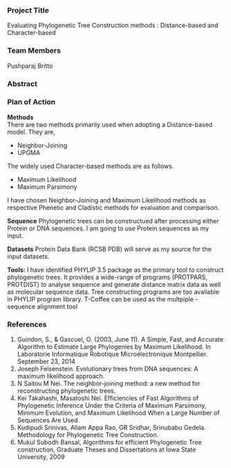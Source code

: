 <h3> Project Title </h3>
Evaluating Phylogenetic Tree Construction methods : Distance-based and Character-based

<h3> Team Members </h3>
Pushparaj Britto

<h3> Abstract </h3>

<h3> Plan of Action </h3>
  <p><b>Methods</b> 
  <br>There are two methods primarily used when adopting a Distance-based model. They are,
  <ul>
    <li>Neighbor-Joining</li>
    <li>UPGMA</li> 
  </ul>
  
  The widely used Character-based methods are as follows.
  <ul>
    <li>Maximum Likelihood</li>
    <li>Maximum Parsimony</li> 
  </ul>
 I have chosen Neighbor-Joining and Maximum Likelihood methods as respective Phenetic and Cladistic methods for evaluation and comparison.</p>
<p><b>Sequence</b> Phylogenetic trees can be constructued after processing either Protein or DNA sequences. I am going to use Protein sequences as my input.</p>
<p><b>Datasets</b> Protein Data Bank (RCSB PDB) will serve as my source for the input datasets.</p>
<p><b>Tools:</b> I have identified PHYLIP 3.5 package as the primary tool to construct phylogenetic trees. It provides a wide-range of programs (PROTPARS, PROTDIST) to analyse sequence and generate distance matrix data as well as molecular sequence data. Tree constructing programs are too available in PHYLIP program library. T-Coffee can be used as the multpiple - sequence alignment tool</p>
<h3>References</h3>
<ol>
  <li>Guindon, S., & Gascuel, O. (2003, June 11). A Simple, Fast, and Accurate Algorithm to Estimate Large Phylogenies by Maximum Likelihood. In Laboratorie Informatique Robotique Microélectronique Montpellier. September 23, 2014</li>
  <li>Joseph Felsenstein. Evolutionary trees from DNA sequences: A maximum likelihood approach.</li>
  <li>N Saitou M Nei. The neighbor-joining method: a new method for reconstructing phylogenetic trees.</li>
  <li>Kei Takahashi, Masatoshi Nei. Efficiencies of Fast Algorithms of Phylogenetic Inference Under the Criteria of Maximum Parsimony, Minimum Evolution, and Maximum Likelihood When a Large Number of Sequences Are Used.</li>
  <li>Kudipudi Srinivas, Allam Appa Rao, GR Sridhar, Srinubabu Gedela. Methodology for Phylogenetic Tree Construction.</li>
  <li>Mukul Subodh Bansal, Algorithms for efficient Phylogenetic Tree construction, Graduate Theses and Dissertations at Iowa State University, 2009</li>
</ol>
